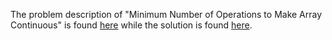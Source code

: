 The problem description of "Minimum Number of Operations to Make Array Continuous" is found [here](https://leetcode.com/problems/minimum-number-of-operations-to-make-array-continuous/) while the solution is found [here](https://github.com/aurimas13/Solutions-To-Problems/blob/main/LeetCode/Python%20Solutions/Minimum%20Number%20of%20Operations%20to%20Make%20Array%20Continuous/minOperations.py).
